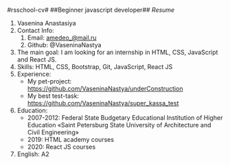 #rsschool-cv#
##Beginner javascript developer##
*Resume*
1. Vasenina Anastasiya
2. Contact Info:
    1. Email: amedeo_@mail.ru
    2. Github: @VaseninaNastya
3. The main goal: I am looking for an internship in HTML, CSS, JavaScript and React JS.
4. Skills: HTML, CSS, Bootstrap, Git, JavaScript, React JS
6. Experience:
    * My pet-project: https://github.com/VaseninaNastya/underConstruction
    * My best test-task: https://github.com/VaseninaNastya/super_kassa_test
7. Education:
    * 2007-2012: Federal State Budgetary Educational Institution of Higher Education «Saint Petersburg State University of Architecture and Civil Engineering»
    * 2019: HTML academy courses
    * 2020: React JS courses
8. English: A2